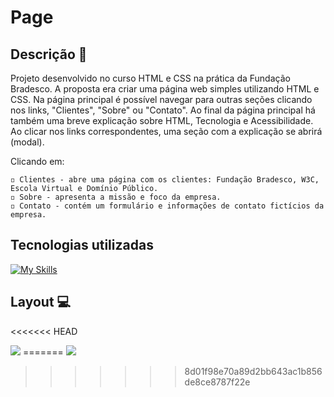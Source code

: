 # Page

## Descrição 📝

Projeto desenvolvido no curso HTML e CSS na prática da Fundação Bradesco. A proposta era criar uma página web simples utilizando HTML e CSS.
Na página principal é possível navegar para outras seções clicando nos links, "Clientes", "Sobre" ou "Contato". Ao final da página principal há também uma breve explicação sobre HTML, Tecnologia e Acessibilidade. Ao clicar nos links correspondentes, uma seção com a explicação se abrirá (modal).

Clicando em:

    ◽ Clientes - abre uma página com os clientes: Fundação Bradesco, W3C, Escola Virtual e Domínio Público.
    ◽ Sobre - apresenta a missão e foco da empresa.
    ◽ Contato - contém um formulário e informações de contato fictícios da empresa.

## Tecnologias utilizadas

[![My Skills](https://skillicons.dev/icons?i=html,css)](https://skillicons.dev)

## Layout 💻
<<<<<<< HEAD

<img src="imagem/page.gif">
=======
<img src="./imagem/page.gif">

>>>>>>> 8d01f98e70a89d2bb643ac1b856de8ce8787f22e
